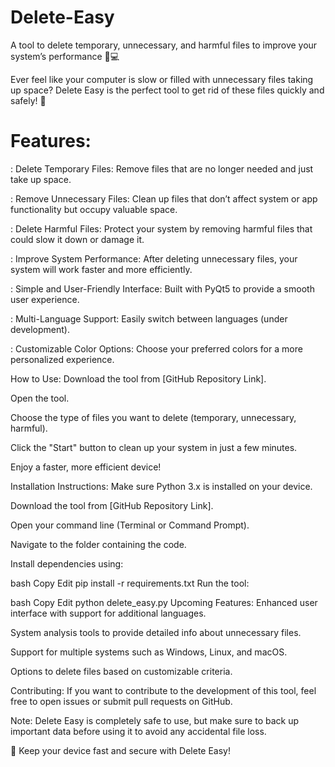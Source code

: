 # Delete-Easy
A tool to delete temporary, unnecessary, and harmful files to improve your system’s performance 🧹💻

Ever feel like your computer is slow or filled with unnecessary files taking up space?
Delete Easy is the perfect tool to get rid of these files quickly and safely! 🚀

# Features:
: Delete Temporary Files: Remove files that are no longer needed and just take up space.

: Remove Unnecessary Files: Clean up files that don’t affect system or app functionality but occupy valuable space.

: Delete Harmful Files: Protect your system by removing harmful files that could slow it down or damage it.

: Improve System Performance: After deleting unnecessary files, your system will work faster and more efficiently.

: Simple and User-Friendly Interface: Built with PyQt5 to provide a smooth user experience.

: Multi-Language Support: Easily switch between languages (under development).

: Customizable Color Options: Choose your preferred colors for a more personalized experience.

How to Use:
Download the tool from [GitHub Repository Link].

Open the tool.

Choose the type of files you want to delete (temporary, unnecessary, harmful).

Click the "Start" button to clean up your system in just a few minutes.

Enjoy a faster, more efficient device!

Installation Instructions:
Make sure Python 3.x is installed on your device.

Download the tool from [GitHub Repository Link].

Open your command line (Terminal or Command Prompt).

Navigate to the folder containing the code.

Install dependencies using:

bash
Copy
Edit
pip install -r requirements.txt
Run the tool:

bash
Copy
Edit
python delete_easy.py
Upcoming Features:
Enhanced user interface with support for additional languages.

System analysis tools to provide detailed info about unnecessary files.

Support for multiple systems such as Windows, Linux, and macOS.

Options to delete files based on customizable criteria.

Contributing:
If you want to contribute to the development of this tool, feel free to open issues or submit pull requests on GitHub.

Note:
Delete Easy is completely safe to use, but make sure to back up important data before using it to avoid any accidental file loss.

🎉 Keep your device fast and secure with Delete Easy!
